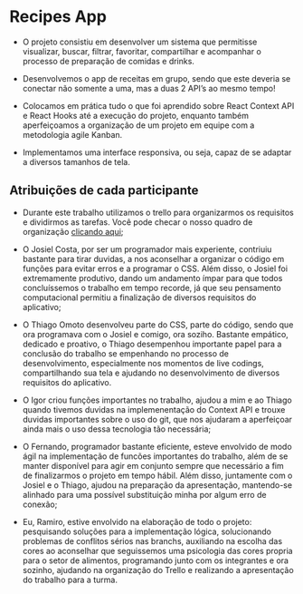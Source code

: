 # Recipes App

- O projeto consistiu em desenvolver um sistema que permitisse visualizar, buscar, filtrar, favoritar, compartilhar e acompanhar o processo de preparação de comidas e drinks.

- Desenvolvemos o app de receitas em grupo, sendo que este deveria se conectar não somente a uma, mas a duas 2 API’s ao mesmo tempo!

- Colocamos em prática tudo o que foi aprendido sobre React Context API e React Hooks até a execução do projeto, enquanto também aperfeiçoamos a organização de um projeto em equipe com a metodologia agile Kanban.

- Implementamos uma interface responsiva, ou seja, capaz de se adaptar a diversos tamanhos de tela.

## Atribuições de cada participante
- Durante este trabalho utilizamos o trello para organizarmos os requisitos e dividirmos as tarefas. Você pode checar o nosso quadro de organização <a href="https://trello.com/b/KHor1XS7/recippes-app-12b-complete" target="_blank">clicando aqui</a>;

- O Josiel Costa, por ser um programador mais experiente, contriuiu bastante para tirar duvidas, a nos aconselhar a organizar o código em funções para evitar erros e a programar o CSS. Além disso, o Josiel foi extremamente produtivo, dando um andamento ímpar para que todos concluíssemos o trabalho em tempo recorde, já que seu pensamento computacional permitiu a finalização de diversos requisitos do aplicativo;

- O Thiago Omoto desenvolveu parte do CSS, parte do código, sendo que ora programava com o Josiel e comigo, ora soziho. Bastante empático, dedicado e proativo, o Thiago desempenhou importante papel para a conclusão do trabalho se empenhando  no processo de desenvolvimento, especialmente nos momentos de live codings, compartilhando sua tela e ajudando no desenvolvimento de diversos requisitos do aplicativo.  

- O Igor criou funções importantes no trabalho, ajudou a mim e ao Thiago quando tivemos duvidas na implemenentação do Context API e trouxe duvidas importantes sobre o uso do git, que nos ajudaram a aperfeiçoar ainda mais o uso dessa tecnologia tão necessária;

- O Fernando, programador bastante eficiente, esteve envolvido de modo ágil na implementação de funcões importantes do trabalho, além de se manter disponível para agir em conjunto sempre que necessário a fim de finalizarmos o projeto em tempo hábil. Além disso, juntamente com o Josiel e o Thiago, ajudou na preparação da apresentação, mantendo-se alinhado para uma possível substituição minha por algum erro de conexão;

- Eu, Ramiro, estive envolvido na elaboração de todo o projeto: pesquisando soluções para a implementação lógica, solucionando problemas de conflitos sérios nas branchs, auxiliando na escolha das cores ao aconselhar que seguissemos uma psicologia das cores propria para o setor de alimentos, programando junto com os integrantes e ora sozinho, ajudando na organização do Trello e realizando a apresentação do trabalho para a turma. 
